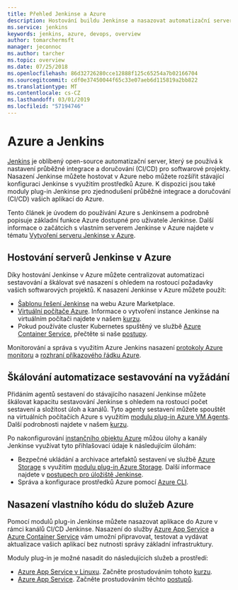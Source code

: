 ```yaml
---
title: Přehled Jenkinse a Azure
description: Hostování buildu Jenkinse a nasazovat automatizační server v Azure a používat výpočetní a úložnou kapacitu Azure k rozšíření průběžnou integraci a nasazování (CI/CD) kanálů.
ms.service: jenkins
keywords: jenkins, azure, devops, overview
author: tomarchermsft
manager: jeconnoc
ms.author: tarcher
ms.topic: overview
ms.date: 07/25/2018
ms.openlocfilehash: 86d32726280cce12888f125c65254a7b02166704
ms.sourcegitcommit: cdf0e37450044f65c33e07aeb6d115819a2bb822
ms.translationtype: MT
ms.contentlocale: cs-CZ
ms.lasthandoff: 03/01/2019
ms.locfileid: "57194746"
---
```

# <a name="azure-and-jenkins"></a>Azure a Jenkins

[Jenkins](https://jenkins.io/) je oblíbený open-source automatizační server, který se používá k nastavení průběžné integrace a doručování (CI/CD) pro softwarové projekty. Nasazení Jenkinse můžete hostovat v Azure nebo můžete rozšířit stávající konfiguraci Jenkinse s využitím prostředků Azure. K dispozici jsou také moduly plug-in Jenkinse pro zjednodušení průběžné integrace a doručování (CI/CD) vašich aplikací do Azure.

Tento článek je úvodem do používání Azure s Jenkinsem a podrobně popisuje základní funkce Azure dostupné pro uživatele Jenkinse. Další informace o začátcích s vlastním serverem Jenkinse v Azure najdete v tématu [Vytvoření serveru Jenkinse v Azure](install-jenkins-solution-template.md).

## <a name="host-your-jenkins-servers-in-azure"></a>Hostování serverů Jenkinse v Azure

Díky hostování Jenkinse v Azure můžete centralizovat automatizaci sestavování a škálovat své nasazení s ohledem na rostoucí požadavky vašich softwarových projektů. K nasazení Jenkinse v Azure můžete použít:
 
- [Šablonu řešení Jenkinse](install-jenkins-solution-template.md) na webu Azure Marketplace.
- [Virtuální počítače Azure](/azure/virtual-machines/linux/overview). Informace o vytvoření instance Jenkinse na virtuálním počítači najdete v našem [kurzu](/azure/virtual-machines/linux/tutorial-jenkins-github-docker-cicd).
- Pokud používáte cluster Kubernetes spuštěný ve službě [Azure Container Service](/azure/container-service/kubernetes/container-service-kubernetes-walkthrough), přečtěte si naše [postupy](/azure/container-service/kubernetes/container-service-kubernetes-jenkins).

Monitorování a správa s využitím Azure Jenkins nasazení [protokoly Azure monitoru](/azure/log-analytics/log-analytics-overview) a [rozhraní příkazového řádku Azure](/cli/azure).

## <a name="scale-your-build-automation-on-demand"></a>Škálování automatizace sestavování na vyžádání

Přidáním agentů sestavení do stávajícího nasazení Jenkinse můžete škálovat kapacitu sestavování Jenkinse s ohledem na rostoucí počet sestavení a složitost úloh a kanálů. Tyto agenty sestavení můžete spouštět na virtuálních počítačích Azure s využitím [modulu plug-in Azure VM Agents](jenkins-azure-vm-agents.md). Další podrobnosti najdete v našem [kurzu](/azure/jenkins/jenkins-azure-vm-agents).

Po nakonfigurování [instančního objektu Azure](/azure/azure-resource-manager/resource-group-overview) můžou úlohy a kanály Jenkinse využívat tyto přihlašovací údaje k následujícím úlohám:

- Bezpečné ukládání a archivace artefaktů sestavení ve službě [Azure Storage](/azure/storage/common/storage-introduction) s využitím [modulu plug-in Azure Storage](https://plugins.jenkins.io/windows-azure-storage). Další informace najdete v [postupech pro úložiště Jenkinse](/azure/storage/common/storage-java-jenkins-continuous-integration-solution).
- Správa a konfigurace prostředků Azure pomocí [Azure CLI](/azure/jenkins/execute-cli-jenkins-pipeline).

## <a name="deploy-your-code-into-azure-services"></a>Nasazení vlastního kódu do služeb Azure

Pomocí modulů plug-in Jenkinse můžete nasazovat aplikace do Azure v rámci kanálů CI/CD Jenkinse. Nasazení do služby [Azure App Service](/azure/app-service/) a [Azure Container Service](/azure/container-service/kubernetes/) vám umožní připravovat, testovat a vydávat aktualizace vašich aplikací bez nutnosti správy základní infrastruktury.

 Moduly plug-in je možné nasadit do následujících služeb a prostředí:

- [Azure App Service v Linuxu](/azure/app-service/containers/app-service-linux-intro). Začněte prostudováním tohoto [kurzu](java-deploy-webapp-tutorial.md).
- [Azure App Service](/azure/app-service/overview). Začněte prostudováním těchto [postupů](deploy-Jenkins-app-service-plugin.md).